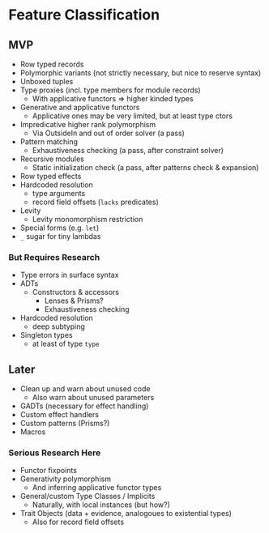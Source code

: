 # Feature Classification

## MVP

* Row typed records
* Polymorphic variants (not strictly necessary, but nice to reserve syntax)
* Unboxed tuples
* Type proxies (incl. type members for module records)
    - With applicative functors => higher kinded types
* Generative and applicative functors
    - Applicative ones may be very limited, but at least type ctors
* Impredicative higher rank polymorphism
    - Via OutsideIn and out of order solver (a pass)
* Pattern matching
    - Exhaustiveness checking (a pass, after constraint solver)
* Recursive modules
    - Static initialization check (a pass, after patterns check & expansion)
* Row typed effects
* Hardcoded resolution
    - type arguments
    - record field offsets (`lacks` predicates)
* Levity
    - Levity monomorphism restriction
* Special forms (e.g. `let`)
* `_` sugar for tiny lambdas

### But Requires Research

* Type errors in surface syntax
* ADTs
    - Constructors & accessors
        * Lenses & Prisms?
        * Exhaustiveness checking
* Hardcoded resolution
    - deep subtyping
* Singleton types
    - at least of type `type`

## Later

* Clean up and warn about unused code
    - Also warn about unused parameters
* GADTs (necessary for effect handling)
* Custom effect handlers
* Custom patterns (Prisms?)
* Macros

### Serious Research Here

* Functor fixpoints
* Generativity polymorphism
    - And inferring applicative functor types
* General/custom Type Classes / Implicits
    - Naturally, with local instances (but how?)
* Trait Objects (data + evidence, analogoues to existential types)
    - Also for record field offsets

